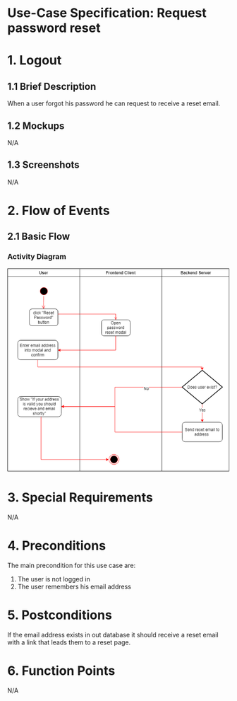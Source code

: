 # Use-Case Specification: Request password reset

# 1. Logout

## 1.1 Brief Description
When a user forgot his password he can request to receive a reset email.

## 1.2 Mockups
N/A

## 1.3 Screenshots

N/A

# 2. Flow of Events

## 2.1 Basic Flow

### Activity Diagram
![Activity Diagram](../ActivityDiagrams/requestPasswordReset.png)

# 3. Special Requirements

N/A

# 4. Preconditions
The main precondition for this use case are:

 1. The user is not logged in
 2. The user remembers his email address

# 5. Postconditions
If the email address exists in out database it should receive a reset email with a link that leads them to a reset page.

# 6. Function Points

N/A
